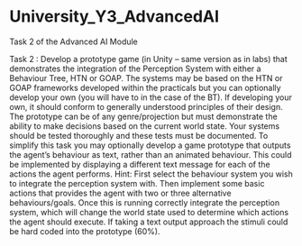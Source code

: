 # University_Y3_AdvancedAI
Task 2 of the Advanced AI Module 



Task 2 :  Develop a prototype game (in Unity – same version as in labs)  that demonstrates the integration of the Perception System with either a Behaviour Tree,  HTN or GOAP. The systems may be based on the HTN or GOAP frameworks developed within the practicals but you can optionally develop your own (you will have to in the case of the BT). If developing your own, it should conform to generally understood principles of their design. The prototype can be of any genre/projection but must demonstrate the ability to make decisions based on the current world state. Your systems should be tested thoroughly and these tests must be documented. To simplify this task you may optionally develop a game prototype that outputs the agent’s behaviour as text, rather than an animated behaviour. This could be implemented by displaying a different text message for each of the actions the agent performs. 
Hint: First select the behaviour system you wish to integrate the perception system with. Then implement some basic actions that provides the agent with two or three alternative behaviours/goals. Once this is running correctly integrate the perception system, which will change the world state used to determine which actions the agent should execute. If taking a text output approach the stimuli could be hard coded into the prototype (60%).
